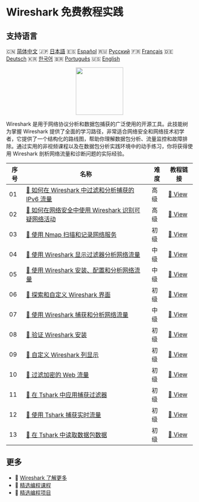 # Wireshark 免费教程实践

## 支持语言

🇨🇳 [简体中文](README_zh.md) 🇯🇵 [日本語](README_ja.md) 🇪🇸 [Español](README_es.md) 🇷🇺 [Русский](README_ru.md) 🇫🇷 [Français](README_fr.md) 🇩🇪 [Deutsch](README_de.md) 🇰🇷 [한국어](README_ko.md) 🇧🇷 [Português](README_pt.md) 🇺🇸 [English](README.md) 

<div align="center">
<img width="128px" src="https://file.labex.io/path/OuFutztV2dPZ.png">
</div>

Wireshark 是用于网络协议分析和数据包捕获的广泛使用的开源工具。此技能树为掌握 Wireshark 提供了全面的学习路径，非常适合网络安全和网络技术初学者，它提供了一个结构化的路线图，帮助你理解数据包分析、流量监控和故障排除。通过实用的非视频课程以及在数据包分析实践环境中的动手练习，你将获得使用 Wireshark 剖析网络流量和诊断问题的实际经验。

|   序号 | 名称                                                                                                                                                                                | 难度   | 教程链接                                                                                                                                 |
|--------|-------------------------------------------------------------------------------------------------------------------------------------------------------------------------------------|--------|------------------------------------------------------------------------------------------------------------------------------------------|
|     01 | [📖 如何在 Wireshark 中过滤和分析捕获的 IPv6 流量](https://labex.io/zh/tutorials/wireshark-how-to-filter-and-analyze-captured-ipv6-traffic-in-wireshark-414835)                     | 高级   | [🔗 View](https://labex.io/zh/tutorials/wireshark-how-to-filter-and-analyze-captured-ipv6-traffic-in-wireshark-414835)                   |
|     02 | [📖 如何在网络安全中使用 Wireshark 识别可疑网络活动](https://labex.io/zh/tutorials/wireshark-how-to-identify-suspicious-network-activities-using-wireshark-in-cybersecurity-415497) | 高级   | [🔗 View](https://labex.io/zh/tutorials/wireshark-how-to-identify-suspicious-network-activities-using-wireshark-in-cybersecurity-415497) |
|     03 | [📖 使用 Nmap 扫描和记录网络服务](https://labex.io/zh/tutorials/nmap-use-nmap-to-scan-and-document-network-services-415932)                                                         | 初级   | [🔗 View](https://labex.io/zh/tutorials/nmap-use-nmap-to-scan-and-document-network-services-415932)                                      |
|     04 | [📖 使用 Wireshark 显示过滤器分析网络流量](https://labex.io/zh/tutorials/wireshark-analyze-network-traffic-with-wireshark-display-filters-415944)                                   | 中级   | [🔗 View](https://labex.io/zh/tutorials/wireshark-analyze-network-traffic-with-wireshark-display-filters-415944)                         |
|     05 | [📖 使用 Wireshark 安装、配置和分析网络流量](https://labex.io/zh/tutorials/wireshark-install-configure-and-analyze-network-traffic-with-wireshark-415947)                           | 中级   | [🔗 View](https://labex.io/zh/tutorials/wireshark-install-configure-and-analyze-network-traffic-with-wireshark-415947)                   |
|     06 | [📖 探索和自定义 Wireshark 界面](https://labex.io/zh/tutorials/wireshark-explore-and-customize-wireshark-interface-415949)                                                          | 初级   | [🔗 View](https://labex.io/zh/tutorials/wireshark-explore-and-customize-wireshark-interface-415949)                                      |
|     07 | [📖 使用 Wireshark 捕获和分析网络流量](https://labex.io/zh/tutorials/wireshark-capture-and-analyze-network-traffic-with-wireshark-415956)                                           | 中级   | [🔗 View](https://labex.io/zh/tutorials/wireshark-capture-and-analyze-network-traffic-with-wireshark-415956)                             |
|     08 | [📖 验证 Wireshark 安装](https://labex.io/zh/tutorials/wireshark-verify-wireshark-installation-548783)                                                                              | 初级   | [🔗 View](https://labex.io/zh/tutorials/wireshark-verify-wireshark-installation-548783)                                                  |
|     09 | [📖 自定义 Wireshark 列显示](https://labex.io/zh/tutorials/wireshark-customize-wireshark-column-display-548785)                                                                     | 初级   | [🔗 View](https://labex.io/zh/tutorials/wireshark-customize-wireshark-column-display-548785)                                             |
|     10 | [📖 过滤加密的 Web 流量](https://labex.io/zh/tutorials/wireshark-filter-encrypted-web-traffic-548806)                                                                               | 初级   | [🔗 View](https://labex.io/zh/tutorials/wireshark-filter-encrypted-web-traffic-548806)                                                   |
|     11 | [📖 在 Tshark 中应用捕获过滤器](https://labex.io/zh/tutorials/wireshark-apply-capture-filters-in-tshark-548914)                                                                     | 初级   | [🔗 View](https://labex.io/zh/tutorials/wireshark-apply-capture-filters-in-tshark-548914)                                                |
|     12 | [📖 使用 Tshark 捕获实时流量](https://labex.io/zh/tutorials/wireshark-capture-live-traffic-in-tshark-548916)                                                                        | 初级   | [🔗 View](https://labex.io/zh/tutorials/wireshark-capture-live-traffic-in-tshark-548916)                                                 |
|     13 | [📖 在 Tshark 中读取数据包数据](https://labex.io/zh/tutorials/wireshark-read-packet-data-in-tshark-548937)                                                                          | 初级   | [🔗 View](https://labex.io/zh/tutorials/wireshark-read-packet-data-in-tshark-548937)                                                     |

## 更多

- 🔗 [Wireshark 了解更多](https://labex.io/zh/skilltrees/wireshark)
- 🔗 [精选编程课程](https://github.com/labex-labs/awesome-programming-courses)
- 🔗 [精选编程项目](https://github.com/labex-labs/awesome-programming-projects)

